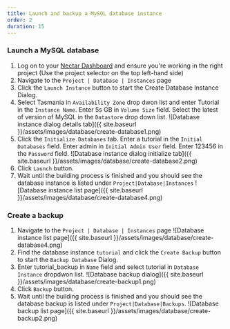 ```yaml
---
title: Launch and backup a MySQL database instance
order: 2
duration: 15
---
```


### Launch a MySQL database

1. Log on to your [Nectar Dashboard](https://dashboard.rc.nectar.org.au) and ensure you're working in the right project (Use the project selector on the top left-hand side)
1. Navigate to the `Project | Database | Instances` page
1. Click the `Launch Instance` button to start the Create Database Instance Dialog.
1. Select Tasmania in `Availability Zone` drop dwon list and enter Tutorial in the `Instance Name`.  Enter 5s GB in `Volume Size` field.  Select the latest of version of MySQL in the `Datastore` drop down list.
![Database instance dialog details tab]({{ site.baseurl }}/assets/images/database/create-database1.png)
1. Click the `Initialize Databases` tab. Enter a tutorial in the `Initial Databases` field. Enter admin in `Initial Admin User` field. Enter 123456 in the `Password` field.
![Database instance dialog initialize tab]({{ site.baseurl }}/assets/images/database/create-database2.png)
1. Click `Launch` button.
1. Wait until the building process is finished and you should see the database instance is listed under `Project|Database|Instances`
![Database instance list page]({{ site.baseurl }}/assets/images/database/create-database4.png)

### Create a backup

1. Navigate to the `Project | Database | Instances` page 
![Database instance list page]({{ site.baseurl }}/assets/images/database/create-database4.png)
1. Find the database instance `tutorial` and click the `Create Backup` button to start the `Backup Database` Dialog.
1. Enter tutorial_backup in `Name` field and select tutorial in `Database Instance` dropdwon list.
![Database backup dialog]({{ site.baseurl }}/assets/images/database/create-backup1.png)
1. Click `Backup` button.
1. Wait until the building process is finished and you should see the database backup is listed under `Project|Database|Backups`.
![Database backup list page]({{ site.baseurl }}/assets/images/database/create-backup2.png)